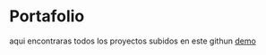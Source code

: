 # Portafolio
aqui encontraras todos los proyectos subidos en este githun
[demo](https://64c84d9df7fa681795181a2d--resonant-douhua-594ed5.netlify.app/)
